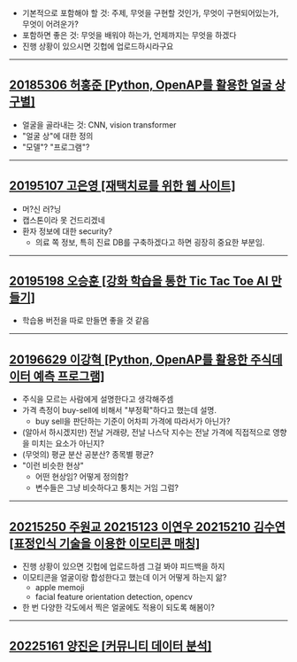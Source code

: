 - 기본적으로 포함해야 할 것: 주제, 무엇을 구현할 것인가, 무엇이 구현되어있는가, 무엇이 어려운가?
- 포함하면 좋은 것: 무엇을 배워야 하는가, 언제까지는 무엇을 하겠다
- 진행 상황이 있으시면 깃헙에 업로드하시라구요

---

## [20185306 허홍준 [Python, OpenAP를 활용한 얼굴 상 구별]](https://github.com/HongJuneHu/Face_Distinction)

- 얼굴을 골라내는 것: CNN, vision transformer
- "얼굴 상"에 대한 정의
- "모델"? "프로그램"?

---

## [20195107 고은영 [재택치료를 위한 웹 사이트]](https://github.com/azzbc7819/2022SWexhibition)

- 머?신 러?닝
- 캡스톤이라 못 건드리겠네
- 환자 정보에 대한 security?
  - 의료 쪽 정보, 특히 진료 DB를 구축하겠다고 하면 굉장히 중요한 부분임.

---

## [20195198 오승훈 [강화 학습을 통한 Tic Tac Toe AI 만들기]](https://github.com/owinhun/2022_Caerang)

- 학습용 버전을 따로 만들면 좋을 것 같음

---

## [20196629 이강혁 [Python, OpenAP를 활용한 주식데이터 예측 프로그램]](https://github.com/KH4901/project-index)

- 주식을 모르는 사람에게 설명한다고 생각해주셈
- 가격 측정이 buy-sell에 비해서 "부정확"하다고 했는데 설명.
  - buy sell을 판단하는 기준이 어차피 가격에 따라서가 아닌가?
- (알아서 하시겠지만) 전날 거래량, 전날 나스닥 지수는 전날 가격에 직접적으로 영향을 미치는 요소가 아닌지?
- (무엇의) 평균 분산 공분산? 종목별 평균?
- "이런 비슷한 현상"
  - 어떤 현상임? 어떻게 정의함?
  - 변수들은 그냥 비슷하다고 퉁치는 거임 그럼?

---

## [20215250 주원교 20215123 이연우 20215210 김수연 [표정인식 기술을 이용한 이모티콘 매칭]](https://github.com/Kimsuyeon0809/Emotion-Detection)

- 진행 상황이 있으면 깃헙에 업로드하셈 그걸 봐야 피드백을 하지
- 이모티콘을 얼굴이랑 합성한다고 했는데 이거 어떻게 하는지 앎?
  - apple memoji
  - facial feature orientation detection, opencv
- 한 번 다양한 각도에서 찍은 얼굴에도 적용이 되도록 해봄이?

---

## [20225161 양진은 [커뮤니티 데이터 분석]](https://github.com/SinJi7/project1)
